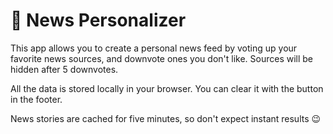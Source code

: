 ﻿# 📰 News Personalizer
This app allows you to create a personal news feed by voting up your favorite news sources, and downvote ones you don't like.
Sources will be hidden after 5 downvotes.

All the data is stored locally in your browser. You can clear it with the button in the footer.

News stories are cached for five minutes, so don't expect instant results 😉
